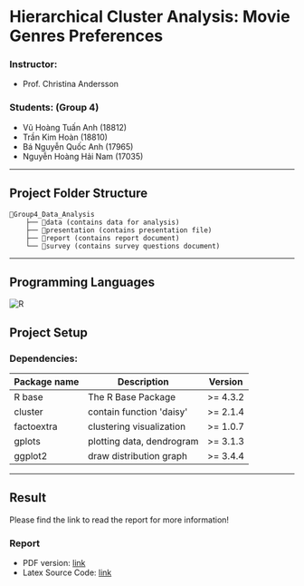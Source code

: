 # Hierarchical Cluster Analysis: Movie Genres Preferences

### Instructor: 
- Prof. Christina Andersson

### Students: (Group 4)
- Vũ Hoàng Tuấn Anh (18812) 
- Trần Kim Hoàn (18810)
- Bá Nguyễn Quốc Anh (17965) 
- Nguyễn Hoàng Hải Nam (17035)

---------------------
## Project Folder Structure

```
📁Group4_Data_Analysis
    ├── 📁data (contains data for analysis)
    ├── 📁presentation (contains presentation file)
    ├── 📁report (contains report document)
    └── 📁survey (contains survey questions document)

```
---------------------


## Programming Languages
 ![R][R.R] 

## Project Setup

### Dependencies:

| Package name      | Description                       | Version       |
| -----------       | -----------                       | -----         |
| R base            | The R Base Package                | >= 4.3.2      |
| cluster           | contain function 'daisy'          | >= 2.1.4      |
| factoextra        | clustering visualization          | >= 1.0.7      |
| gplots            | plotting data, dendrogram         | >= 3.1.3      |
| ggplot2           | draw distribution graph           | >= 3.4.4      |


--------------------

## Result

Please find the link to read the report for more information!
### Report
- PDF version: [link](report/pdf/Group4_Hierarchical_Clustering_Analysis.pdf)
- Latex Source Code: [link](report/latex/)


[R.R]: https://img.shields.io/badge/R-276DC3?style=for-the-badge&logo=r&logoColor=white